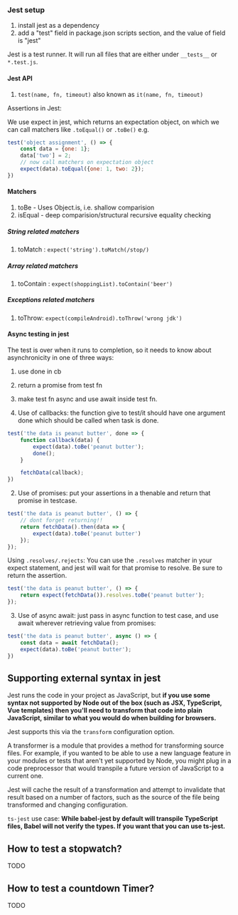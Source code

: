 

### Jest setup

1. install jest as a dependency
2. add a "test" field in package.json scripts section, and the value of field is "jest"

Jest is a test runner.
It will run all files that are either under `__tests__` or `*.test.js`.

#### Jest API

1. `test(name, fn, timeout)` also known as `it(name, fn, timeout)`


Assertions in Jest:

We use expect in jest, which returns an expectation object, on which we can call
matchers like `.toEqual()` or `.toBe()`
e.g.
``` js
test('object assignment', () => {
    const data = {one: 1};
    data['two'] = 2;
    // now call matchers on expectation object
    expect(data).toEqual({one: 1, two: 2});
})
```

#### Matchers

1. toBe - Uses Object.is, i.e. shallow comparision
2. isEqual - deep comparision/structural recursive equality checking

##### String related matchers

1. toMatch : `expect('string').toMatch(/stop/)`

##### Array related matchers

1. toContain : `expect(shoppingList).toContain('beer')`

##### Exceptions related matchers

1. toThrow: `expect(compileAndroid).toThrow('wrong jdk')`


#### Async testing in jest

The test is over when it runs to completion, so it needs to know about asynchronicity in one of three ways:
1. use done in cb
2. return a promise from test fn
3. make test fn async and use await inside test fn.

1. Use of callbacks: the function give to test/it should have one argument done which should be called when
task is done.
``` js
test('the data is peanut butter', done => {
    function callback(data) {
        expect(data).toBe('peanut butter');
        done();
    }

    fetchData(callback);
})
```

2. Use of promises: put your assertions in a thenable and return that promise in testcase.
``` js
test('the data is peanut butter', () => {
    // dont forget returning!!
    return fetchData().then(data => {
        expect(data).toBe('peanut butter')
    });
});
```

Using `.resolves/.rejects`:
You can use the `.resolves` matcher in your expect statement, and jest will wait for that promise to resolve.
Be sure to return the assertion.
``` js
test('the data is peanut butter', () => {
    return expect(fetchData()).resolves.toBe('peanut butter');
});
```

3. Use of async await: just pass in async function to test case, and use await wherever retrieving value from promises:
``` js
test('the data is peanut butter', async () => {
    const data = await fetchData();
    expect(data).toBe('peanut butter');
})
```

## Supporting external syntax in jest

Jest runs the code in your project as JavaScript, but **if you use some syntax not supported by Node out of the box (such as JSX, TypeScript, Vue templates) then you'll need to transform that code into plain JavaScript, similar to what you would do when building for browsers.**

Jest supports this via the `transform` configuration option.

A transformer is a module that provides a method for transforming source files. For example, if you wanted to be able to use a new language feature in your modules or tests that aren't yet supported by Node, you might plug in a code preprocessor that would transpile a future version of JavaScript to a current one.

Jest will cache the result of a transformation and attempt to invalidate that result based on a number of factors, such as the source of the file being transformed and changing configuration.

`ts-jest` use case: **While babel-jest by default will transpile TypeScript files, Babel will not verify the types. If you want that you can use ts-jest.**

## How to test a stopwatch?

TODO

## How to test a countdown Timer?

TODO

